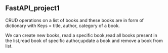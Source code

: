 ﻿## FastAPI_project1

CRUD operations on a list of books and these books are in form of dictionary with Keys = title, author, category of a book.

We can create new books, read a specific book,read all books present in the list,read book of specific author,update a book and remove a book from list.
